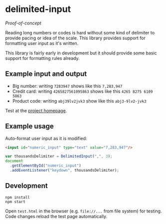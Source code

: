 # delimited-input

*Proof-of-concept*

Reading long numbers or codes is hard without some kind of delimiter to
provide pacing or idea of the scale. This library provides support for
formatting user input as it's written.

This library is fairly early in development but it should provide some basic
support for formatting rules already.


## Example input and output

- Big number: writing `7283947` shows like this `7,283,947`
- Credit card: writing `4265827561095863` shows like this `4265 8275 6109 5863`
- Product code: writing `abj39lv2jvk3` show like this `abj3-9lv2-jvk3`

Test at the [project homepage](https://teijo.github.io/delimited-input/).

## Example usage

Auto-format user input as it is modified:

```html
<input id="numeric_input" type="text" value="7,283,947"/>
```

```javascript
var thousandsDelimiter = DelimitedInput(",", 3);
document
  .getElementById("numeric_input")
  .addEventListener("keydown", thousandsDelimiter);
```


## Development

```
npm install
npm start
```

Open `test.html` in the browser (e.g. `file://...` from file system) for
testing. Code changes reload the test page automatically.

